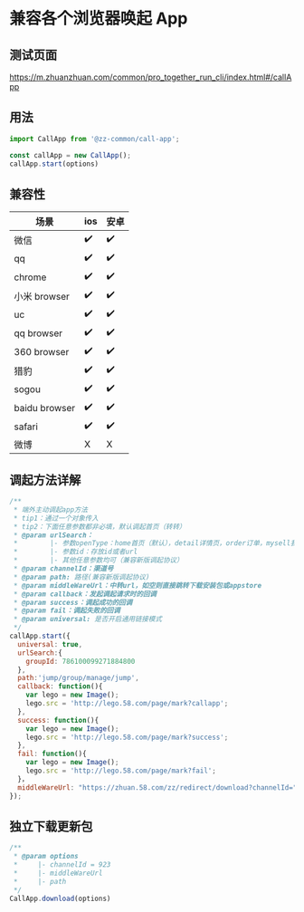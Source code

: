 # 兼容各个浏览器唤起 App

## 测试页面

https://m.zhuanzhuan.com/common/pro_together_run_cli/index.html#/callApp

## 用法

```js
import CallApp from '@zz-common/call-app';

const callApp = new CallApp();
callApp.start(options)
```

## 兼容性

| 场景          | ios | 安卓 
| ------------- | --- | ---- 
| 微信          | ✔️  | ✔️   
| qq            | ✔️  | ✔️   
| chrome        | ✔️  | ✔️   
| 小米 browser  | ✔️  | ✔️   
| uc            | ✔️  | ✔️   
| qq browser    | ✔️  | ✔️   
| 360 browser   | ✔️  | ✔️   
| 猎豹          | ✔️  | ✔️   
| sogou         | ✔️  | ✔️   
| baidu browser | ✔️  | ✔️   
| safari        | ✔️  | ✔️   
| 微博          | X   | X   

## 调起方法详解

```js
/**
 * 端外主动调起app方法
 * tip1：通过一个对象传入
 * tip2：下面任意参数都非必填，默认调起首页（转转）
 * @param urlSearch：
 *        |- 参数openType：home首页（默认），detail详情页，order订单，mysell我卖出的，person个人中心，village小区，web页面
 *        |- 参数id：存放id或者url
 *        |- 其他任意参数均可（兼容新版调起协议）
 * @param channelId：渠道号
 * @param path: 路径(兼容新版调起协议)
 * @param middleWareUrl：中转url，如空则直接跳转下载安装包或appstore
 * @param callback：发起调起请求时的回调
 * @param success：调起成功的回调
 * @param fail：调起失败的回调
 * @param universal: 是否开启通用链接模式
 */
callApp.start({
  universal: true,
  urlSearch:{
    groupId: 786100099271884800
  },
  path:'jump/group/manage/jump',
  callback: function(){
    var lego = new Image();
    lego.src = 'http://lego.58.com/page/mark?callapp';
  },
  success: function(){
    var lego = new Image();
    lego.src = 'http://lego.58.com/page/mark?success';
  },
  fail: function(){
    var lego = new Image();
    lego.src = 'http://lego.58.com/page/mark?fail';
  }，
  middleWareUrl: "https://zhuan.58.com/zz/redirect/download?channelId="+this.download_id
});
```

## 独立下载更新包

```js
/**
 * @param options
 *     |- channelId = 923
 *     |- middleWareUrl
 *     |- path
 */
CallApp.download(options)
```



